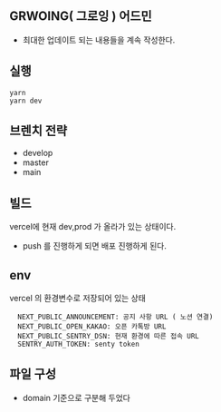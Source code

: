 ## GRWOING( 그로잉 ) 어드민

- 최대한 업데이트 되는 내용들을 계속 작성한다.

## 실행

```
yarn
yarn dev
```

## 브렌치 전략

- develop
- master
- main

## 빌드

vercel에 현재 dev,prod 가 올라가 있는 상태이다.

- push 를 진행하게 되면 배포 진행하게 된다.

## env

vercel 의 환경변수로 저장되어 있는 상태

```
  NEXT_PUBLIC_ANNOUNCEMENT: 공지 사항 URL ( 노션 연결)
  NEXT_PUBLIC_OPEN_KAKAO: 오픈 카톡방 URL
  NEXT_PUBLIC_SENTRY_DSN: 현재 환경에 따른 접속 URL
  SENTRY_AUTH_TOKEN: senty token
```

## 파일 구성

- domain 기준으로 구분해 두었다

